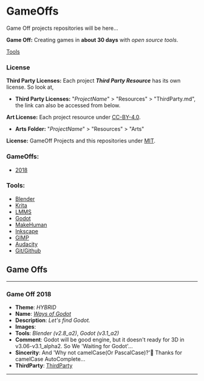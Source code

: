 # GameOffs
Game Off projects repositories will be here...

**Game Off:** Creating games in **about 30 days** with *open source tools*.

[Tools](#Tools:)

### License
**Third Party Licenses:** Each project ***Third Party Resource*** has its own license. So look at,
  * **Third Party Licenses:** "*ProjectName*" > "Resources" > "ThirdParty.md", the link can also be accessed from below.

**Art License:** Each project resource under [CC-BY-4.0](https://creativecommons.org/licenses/by/4.0/).
 * **Arts Folder:** "*ProjectName*" > "Resources" > "Arts"

**License:** GameOff Projects and this repositories under [MIT](./LICENSE).

### GameOffs:
* [2018](#Game-Off-2018)

### Tools:
* [Blender](http://blender.org/)
* [Krita](https://krita.org/)
* [LMMS](https://lmms.io/)
* [Godot](https://godotengine.org/)
* [MakeHuman](http://www.makehumancommunity.org/)
* [Inkscape](https://inkscape.org/)
* [GIMP](https://www.gimp.org/)
* [Audacity](https://www.audacityteam.org/)
* [Git/Github](https://github.com)


## Game Offs

***

### Game Off 2018

* **Theme**: *HYBRID*
* **Name**: *[Ways of Godot](./GameOff2018)*
* **Description**: *Let's find Godot.*
* **Images**:
* **Tools**: *Blender (v2.8_a2)*, *Godot (v3.1_a2)*
* **Comment**: Godot will be good engine, but it doesn't ready for 3D in v3.06-v3.1_alpha2. So We 'Waiting for Godot'...  
 * **Sincerity**: And 'Why not camelCase(Or PascalCase)?'🤔 Thanks for camelCase AutoComplete...
* **ThirdParty**: [ThirdParty](./GameOff2018/Resources/ThirdParty.md)

***

